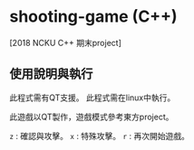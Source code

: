 # shooting-game (C++)

[2018 NCKU C++ 期末project] 

## 使用說明與執行

此程式需有QT支援。
此程式需在linux中執行。

此遊戲以QT製作，遊戲模式參考東方project。

`z` : 確認與攻擊。
`x` : 特殊攻擊。
`r` : 再次開始遊戲。


